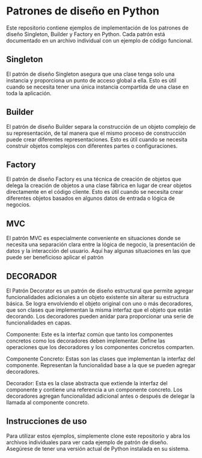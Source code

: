 # Patrones de diseño en Python
Este repositorio contiene ejemplos de implementación de los patrones de diseño 
Singleton, Builder y Factory en Python. Cada patrón está documentado en un 
archivo individual con un ejemplo de código funcional.

## Singleton
El patrón de diseño Singleton asegura que una clase tenga solo una instancia y 
proporciona un punto de acceso global a ella. Esto es útil cuando se necesita 
tener una única instancia compartida de una clase en toda la aplicación.

## Builder
El patrón de diseño Builder separa la construcción de un objeto complejo de su 
representación, de tal manera que el mismo proceso de construcción puede crear 
diferentes representaciones. Esto es útil cuando se necesita construir objetos 
complejos con diferentes partes o configuraciones.

## Factory
El patrón de diseño Factory es una técnica de creación de objetos que delega la 
creación de objetos a una clase fábrica en lugar de crear objetos directamente 
en el código cliente. Esto es útil cuando se necesita crear diferentes objetos 
basados en algunos datos de entrada o lógica de negocios.


## MVC
El patrón MVC es especialmente conveniente en situaciones donde se necesita una 
separación clara entre la lógica de negocio, la presentación de datos y la 
interacción del usuario. Aquí hay algunas situaciones en las que puede ser 
beneficioso aplicar el patrón 


## DECORADOR
El Patrón Decorator es un patrón de diseño estructural que permite agregar 
funcionalidades adicionales a un objeto existente sin alterar su estructura 
básica. Se logra envolviendo el objeto original con uno o más decoradores, 
que son clases que implementan la misma interfaz que el objeto que están 
decorando. Los decoradores pueden anidar para proporcionar una serie de 
funcionalidades en capas.

Componente: Este es la interfaz común que tanto los componentes concretos como 
los decoradores deben implementar. Define las operaciones que los decoradores 
y los componentes concretos comparten.

Componente Concreto: Estas son las clases que implementan la interfaz del 
componente. Representan la funcionalidad base a la que se pueden agregar decoradores.

Decorador: Esta es la clase abstracta que extiende la interfaz del componente y
contiene una referencia a un componente concreto. Los decoradores agregan 
funcionalidad adicional antes o después de delegar la llamada al componente concreto.

## Instrucciones de uso
Para utilizar estos ejemplos, simplemente clone este repositorio y abra los 
archivos individuales para ver cada ejemplo de patrón de diseño. Asegúrese de 
tener una versión actual de Python instalada en su sistema.
